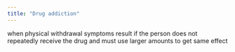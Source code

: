 ```yaml
---
title: "Drug addiction"
---
```

when physical withdrawal symptoms result if the person does not repeatedly receive the drug and must use larger amounts to get same effect

